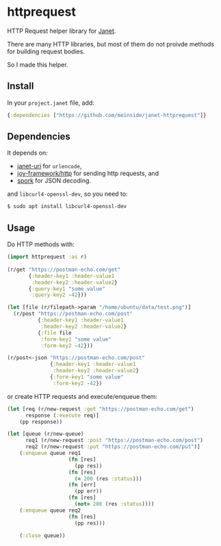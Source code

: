 # httprequest

HTTP Request helper library for [Janet](https://janet-lang.org/).

There are many HTTP libraries, but most of them do not proivde methods for building request bodies.

So I made this helper.

## Install

In your `project.janet` file, add:

```clojure
{:dependencies ["https://github.com/meinside/janet-httprequest"]}
```

## Dependencies

It depends on:

* [janet-uri](https://github.com/andrewchambers/janet-uri) for `urlencode`,
* [joy-framework/http](https://github.com/joy-framework/http) for sending http requests, and
* [spork](https://github.com/janet-lang/spork) for JSON decoding.

and `libcurl4-openssl-dev`, so you need to:

```bash
$ sudo apt install libcurl4-openssl-dev
```

## Usage

Do HTTP methods with:

```clojure
(import httprequest :as r)
  
(r/get "https://postman-echo.com/get"
       {:header-key1 :header-value1
        :header-key2 :header-value2}
       {:query-key1 "some value"
        :query-key2 -42}))

(let [file (r/filepath->param "/home/ubuntu/data/test.png")]
  (r/post "https://postman-echo.com/post"
          {:header-key1 :header-value1
           :header-key2 :header-value2}
          {:file file
           :form-key1 "some value"
           :form-key2 -42}))

(r/post<-json "https://postman-echo.com/post"
              {:header-key1 :header-value1
               :header-key2 :header-value2}
              {:form-key1 "some value"
               :form-key2 -42})
```

or create HTTP requests and execute/enqueue them:

```clojure
(let [req (r/new-request :get "https://postman-echo.com/get")
      response (:execute req)]
    (pp response))

(let [queue (r/new-queue)
      req1 (r/new-request :post "https://postman-echo.com/post")
      req2 (r/new-request :put "https://postman-echo.com/put")]
    (:enqueue queue req1
                    (fn [res]
                      (pp res))
                    (fn [res]
                      (= 200 (res :status)))
                    (fn [err]
                      (pp err))
                    (fn [res]
                      (not= 200 (res :status))))
    (:enqueue queue req2
                    (fn [res]
                      (pp res)))

    (:close queue))
```

